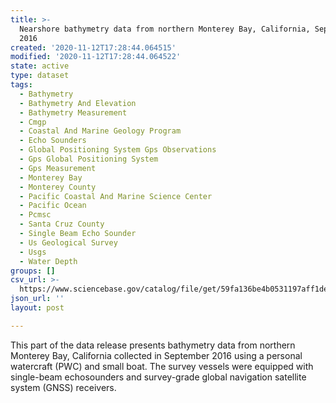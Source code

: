 ```yaml
---
title: >-
  Nearshore bathymetry data from northern Monterey Bay, California, September
  2016
created: '2020-11-12T17:28:44.064515'
modified: '2020-11-12T17:28:44.064522'
state: active
type: dataset
tags:
  - Bathymetry
  - Bathymetry And Elevation
  - Bathymetry Measurement
  - Cmgp
  - Coastal And Marine Geology Program
  - Echo Sounders
  - Global Positioning System Gps Observations
  - Gps Global Positioning System
  - Gps Measurement
  - Monterey Bay
  - Monterey County
  - Pacific Coastal And Marine Science Center
  - Pacific Ocean
  - Pcmsc
  - Santa Cruz County
  - Single Beam Echo Sounder
  - Us Geological Survey
  - Usgs
  - Water Depth
groups: []
csv_url: >-
  https://www.sciencebase.gov/catalog/file/get/59fa136be4b0531197aff1de?name=mb16_sept_bathy.csv
json_url: ''
layout: post

---
```

This part of the data release presents bathymetry data from northern Monterey Bay, California collected in September 2016 using a personal watercraft (PWC) and small boat. The survey vessels were equipped with single-beam echosounders and survey-grade global navigation satellite system (GNSS) receivers.
